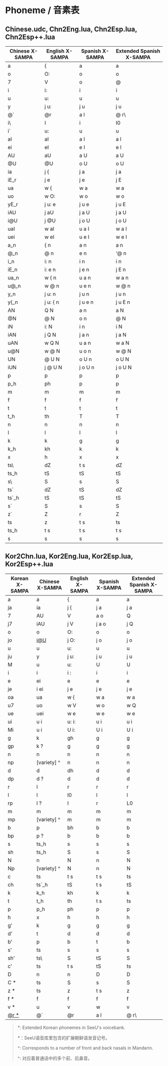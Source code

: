 # Phoneme / 音素表

## Chinese.udc,  Chn2Eng.lua, Chn2Esp.lua, Chn2Esp++.lua

| Chinese X-SAMPA | English X-SAMPA | Spanish X-SAMPA | Extended Spanish X-SAMPA |
| --------------- | --------------- | --------------- | ------------------------ |
| a               | {               | a               | a                        |
| o               | O:              | o               | o                        |
| 7               | V               | o               | @                        |
| i               | i:              | i               | i                        |
| u               | u:              | u               | u                        |
| y               | j u:            | j u             | j u                      |
| @`              | @r              | a l             | @ r\                     |
| i\              | I               | i               | I0                       |
| i`              | u:              | u               | u                        |
| aI              | aI              | a I             | a I                      |
| ei              | eI              | e I             | e I                      |
| AU              | aU              | a U             | a U                      |
| @U              | @U              | o U             | o U                      |
| ia              | j {             | j a             | j a                      |
| iE_r            | j e             | j e             | j E                      |
| ua              | w {             | w a             | w a                      |
| uo              | w O:            | w o             | w o                      |
| yE_r            | j u: e          | j u e           | j u E                    |
| iAU             | j aU            | j a U           | j a U                    |
| i@U             | j @U            | j o U           | j o U                    |
| uaI             | w aI            | u a I           | w a I                    |
| uei             | w eI            | u e I           | w e I                    |
| a_n             | { n             | a n             | a n                      |
| @_n             | @ n             | e n             | ‘@ n                     |
| i_n             | i: n            | i n             | i n                      |
| iE_n            | i: e n          | j e n           | j E n                    |
| ua_n            | w { n           | u a n           | w a n                    |
| u@_n            | w @ n           | u e n           | w @ n                    |
| y_n             | j u: n          | j u n           | j u n                    |
| y{_n            | j u: { n        | j u e n         | j u E n                  |
| AN              | Q N             | a n             | a N                      |
| @N              | @ N             | o n             | @ N                      |
| iN              | i: N            | i n             | i N                      |
| iAN             | j Q N           | j a n           | j a N                    |
| uAN             | w Q N           | u a n           | w a N                    |
| u@N             | w @ N           | u o n           | w @ N                    |
| UN              | @ U N           | o U n           | o U N                    |
| iUN             | j @ U N         | j o U n         | j o U N                  |
| p               | p               | p               | p                        |
| p_h             | ph              | p               | p                        |
| m               | m               | m               | m                        |
| f               | f               | f               | f                        |
| t               | t               | t               | t                        |
| t_h             | th              | T               | T                        |
| n               | n               | n               | n                        |
| l               | l               | l               | l                        |
| k               | k               | g               | g                        |
| k_h             | kh              | k               | k                        |
| x               | h               | x               | x                        |
| ts\             | dZ              | t s             | dZ                       |
| ts\_h           | tS              | tS              | tS                       |
| s\              | S               | s               | S                        |
| ts`             | dZ              | tS              | dZ                       |
| ts`_h           | tS              | tS              | tS                       |
| s`              | S               | s               | S                        |
| z`              | Z               | r               | Z                        |
| ts              | z               | t s             | ts                       |
| ts_h            | t s             | t s             | t s                      |
| s               | s               | s               | s                        |

## Kor2Chn.lua, Kor2Eng.lua, Kor2Esp.lua, Kor2Esp++.lua

| Korean X-SAMPA     | Chinese X-SAMPA   | English X-SAMPA | Spanish X-SAMPA | Extended Spanish X-SAMPA |
| ------------------ | ----------------- | --------------- | --------------- | ------------------------ |
| a                  | a                 | {               | a               | a                        |
| ja                 | ia                | j {             | j a             | j a                      |
| 7                  | AU                | V               | a o             | Q                        |
| j7                 | iAU               | j V             | j a o           | j Q                      |
| o                  | o                 | O:              | o               | o                        |
| jo                 | [i@U](mailto:i@U) | j O:            | j o             | j o                      |
| u                  | u                 | u:              | u               | u                        |
| ju                 | y                 | j u:            | j u             | j u                      |
| M                  | u                 | u:              | U               | U                        |
| i                  | i                 | i :             | i               | i                        |
| e                  | ei                | e               | e               | e                        |
| je                 | i ei              | j e             | j e             | j e                      |
| oa                 | ua                | w {             | w a             | w a                      |
| u7                 | uo                | w V             | w o             | w Q                      |
| ue                 | uei               | w e             | w e             | w e                      |
| ui                 | u i               | u: i:           | u i             | u i                      |
| Mi                 | u i               | U i:            | U i             | U i                      |
| g                  | k                 | gh              | g               | g                        |
| gp                 | k ?               | g               | g               | g                        |
| n                  | n                 | n               | n               | n                        |
| np                 | [variety] ^       | n               | n               | n                        |
| d                  | d                 | dh              | d               | d                        |
| dp                 | d ?               | d               | d               | d                        |
| r                  | l                 | r               | r               | r                        |
| l                  | l                 | l0              | l               | l                        |
| rp                 | l ?               | l               | r               | L0                       |
| m                  | m                 | m               | m               | m                        |
| mp                 | [variety] ^       | m               | m               | m                        |
| b                  | p                 | bh              | b               | b                        |
| bp                 | p ?               | b               | b               | b                        |
| s                  | ts_h              | s               | s               | s                        |
| sh                 | ts\_h             | S               | s               | S                        |
| N                  | n                 | N               | n               | N                        |
| Np                 | [variety] ^       | N               | n               | N                        |
| c                  | ts                | t s             | t s             | ts                       |
| ch                 | ts`_h             | tS              | t s             | tS                       |
| k                  | k_h               | kh              | k               | k                        |
| t                  | t_h               | th              | t s             | ts                       |
| p                  | p_h               | ph              | p               | p                        |
| h                  | x                 | h               | h               | h                        |
| g'                 | k                 | g               | g               | g                        |
| d'                 | t                 | d               | d               | d                        |
| b'                 | p                 | b               | t               | b                        |
| s'                 | ts                | s               | s               | s                        |
| sh'                | ts\               | S               | tS              | S                        |
| c'                 | ts                | t s             | tS              | ts                       |
| D                  | n                 | n               | D               | D                        |
| C *                | ts                | S               | s               | S                        |
| z *                | ts                | z               | t s             | z                        |
| f *                | f                 | f               | f               | f                        |
| v *                | u                 | v               | w               | v                        |
| [@r *](mailto:*@r) | @`                | @r              | a l             | @ r\                     |

> *: Extended Korean phonemes in SeeU's voicebank.
>
> *：SeeU语音库里包含的扩展朝鲜语发音记号。
>
> ^: Corresponds to a number of front and back nasals in Mandarin.
>
> ^: 对应着普通话中的多个前、后鼻音。